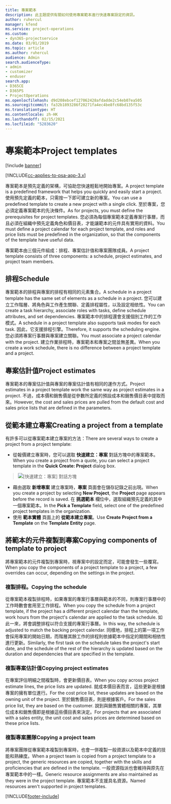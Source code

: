 ```yaml
---
title: 專案範本
description: 此主題提供有關如何使用專案範本進行快速專案設定的資訊。
author: ruhercul
manager: kfend
ms.service: project-operations
ms.custom:
- dyn365-projectservice
ms.date: 03/01/2019
ms.topic: article
ms.author: ruhercul
audience: Admin
search.audienceType:
- admin
- customizer
- enduser
search.app:
- D365CE
- D365PS
- ProjectOperations
ms.openlocfilehash: d9d208ebcef127062428afdadde2c54eb07ea505
ms.sourcegitcommit: fa32b1893286f20271fa4ec4be8fc68bd135f53c
ms.translationtype: HT
ms.contentlocale: zh-HK
ms.lasthandoff: 02/15/2021
ms.locfileid: "5283620"
---
```

# <a name="project-templates"></a><span data-ttu-id="ecd70-103">專案範本</span><span class="sxs-lookup"><span data-stu-id="ecd70-103">Project templates</span></span> 

[!include [banner](../includes/psa-now-project-operations.md)]

[!INCLUDE[cc-applies-to-psa-app-3.x](../includes/cc-applies-to-psa-app-3x.md)]

<span data-ttu-id="ecd70-104">專案範本是預先定義的架構，可協助您快速輕鬆地開始專案。</span><span class="sxs-lookup"><span data-stu-id="ecd70-104">A project template is a predefined framework that helps you quickly and easily start a project.</span></span> <span data-ttu-id="ecd70-105">使用預先定義的範本，只需按一下即可建立新的專案。</span><span class="sxs-lookup"><span data-stu-id="ecd70-105">You can use a predefined template to create a new project with a single click.</span></span> <span data-ttu-id="ecd70-106">至於專案，您必須定義專案範本的先決條件。</span><span class="sxs-lookup"><span data-stu-id="ecd70-106">As for projects, you must define the prerequisites for project templates.</span></span> <span data-ttu-id="ecd70-107">您必須為每個專案範本定義專案行事曆，而且必須在組織中預先定義角色和價目表，才能讓範本的元件具有實用的資料。</span><span class="sxs-lookup"><span data-stu-id="ecd70-107">You must define a project calendar for each project template, and roles and price lists must be predefined in the organization, so that the components of the template have useful data.</span></span>

<span data-ttu-id="ecd70-108">專案範本由三個元件組成：排程、專案估計值和專案團隊成員。</span><span class="sxs-lookup"><span data-stu-id="ecd70-108">A project template consists of three components: a schedule, project estimates, and project team members.</span></span>

## <a name="schedule"></a><span data-ttu-id="ecd70-109">排程</span><span class="sxs-lookup"><span data-stu-id="ecd70-109">Schedule</span></span>

<span data-ttu-id="ecd70-110">專案範本的排程與專案的排程有相同的元素集合。</span><span class="sxs-lookup"><span data-stu-id="ecd70-110">A schedule in a project template has the same set of elements as a schedule in a project.</span></span> <span data-ttu-id="ecd70-111">您可以建立工作階層、將角色與工作產生關聯、定義排程屬性，以及設定相依性。</span><span class="sxs-lookup"><span data-stu-id="ecd70-111">You can create a task hierarchy, associate roles with tasks, define schedule attributes, and set dependencies.</span></span> <span data-ttu-id="ecd70-112">專案範本中的排程還會支援個別工作的工作模式。</span><span class="sxs-lookup"><span data-stu-id="ecd70-112">A schedule in a project template also supports task modes for each task.</span></span> <span data-ttu-id="ecd70-113">因此，它支援排程引擎。</span><span class="sxs-lookup"><span data-stu-id="ecd70-113">Therefore, it supports the scheduling engine.</span></span> <span data-ttu-id="ecd70-114">您必須將專案行事曆與專案建立關聯。</span><span class="sxs-lookup"><span data-stu-id="ecd70-114">You must associate a project calendar with the project.</span></span> <span data-ttu-id="ecd70-115">建立作業排程時，專案範本和專案之間並無差異。</span><span class="sxs-lookup"><span data-stu-id="ecd70-115">When you create a work schedule, there is no difference between a project template and a project.</span></span>

## <a name="project-estimates"></a><span data-ttu-id="ecd70-116">專案估計值</span><span class="sxs-lookup"><span data-stu-id="ecd70-116">Project estimates</span></span>

<span data-ttu-id="ecd70-117">專案範本的專案估計值與專案的專案估計值有相同的運作方式。</span><span class="sxs-lookup"><span data-stu-id="ecd70-117">Project estimates in a project template work the same way as project estimates in a project.</span></span> <span data-ttu-id="ecd70-118">不過，成本價和銷售價是從參數所定義的預設成本和銷售價目表中提取而來。</span><span class="sxs-lookup"><span data-stu-id="ecd70-118">However, the cost and sales prices are pulled from the default cost and sales price lists that are defined in the parameters.</span></span>

## <a name="creating-a-project-from-a-template"></a><span data-ttu-id="ecd70-119">從範本建立專案</span><span class="sxs-lookup"><span data-stu-id="ecd70-119">Creating a project from a template</span></span>
 
<span data-ttu-id="ecd70-120">有許多可以從專案範本建立專案的方法：</span><span class="sxs-lookup"><span data-stu-id="ecd70-120">There are several ways to create a project from a project template:</span></span>

- <span data-ttu-id="ecd70-121">從報價建立專案時，您可以選取 **快速建立：專案** 對話方塊中的專案範本。</span><span class="sxs-lookup"><span data-stu-id="ecd70-121">When you create a project from a quote, you can select a project template in the **Quick Create: Project** dialog box.</span></span>

> ![[快速建立：專案] 對話方塊](media/project-11.png)

- <span data-ttu-id="ecd70-123">藉由選取 **新增專案** 建立專案時，**專案** 頁面會在儲存記錄之前出現。</span><span class="sxs-lookup"><span data-stu-id="ecd70-123">When you create a project by selecting **New Project**, the **Project** page appears before the record is saved.</span></span> <span data-ttu-id="ecd70-124">在 **挑選範本** 欄位中，選取組織預先定義的其中一個專案範本。</span><span class="sxs-lookup"><span data-stu-id="ecd70-124">In the **Pick a Template** field, select one of the predefined project templates in the organization.</span></span>
- <span data-ttu-id="ecd70-125">使用 **範本實體** 頁面上的 **從範本建立專案**。</span><span class="sxs-lookup"><span data-stu-id="ecd70-125">Use **Create Project from a Template** on the **Template Entity** page.</span></span>

## <a name="copying-components-of-template-to-project"></a><span data-ttu-id="ecd70-126">將範本的元件複製到專案</span><span class="sxs-lookup"><span data-stu-id="ecd70-126">Copying components of template to project</span></span>

<span data-ttu-id="ecd70-127">將專案範本的元件複製到專案時，視專案中的設定而定，可能會發生一些覆寫。</span><span class="sxs-lookup"><span data-stu-id="ecd70-127">When you copy the components of a project template to a project, a few overrides can occur, depending on the settings in the project.</span></span>

### <a name="copying-the-schedule"></a><span data-ttu-id="ecd70-128">複製排程。</span><span class="sxs-lookup"><span data-stu-id="ecd70-128">Copying the schedule</span></span>

<span data-ttu-id="ecd70-129">從專案範本複製排程時，如果專案的專案行事曆與範本的不同，則專案行事曆中的工作時數會套用至工作排程。</span><span class="sxs-lookup"><span data-stu-id="ecd70-129">When you copy the schedule from a project template, if the project has a different project calendar than the template, work hours from the project's calendar are applied to the task schedule.</span></span> <span data-ttu-id="ecd70-130">如此一來，將會調整排程以符合支援的專案行事曆。</span><span class="sxs-lookup"><span data-stu-id="ecd70-130">In this way, the schedule is adjusted to match the backing project calendar.</span></span> <span data-ttu-id="ecd70-131">同樣地，排程上的第一項工作會採用專案的開始日期，而階層其餘工作的排程則依據範本中指定的期間和相依性進行更新。</span><span class="sxs-lookup"><span data-stu-id="ecd70-131">Similarly, the first task on the schedule takes the project's start date, and the schedule of the rest of the hierarchy is updated based on the duration and dependencies that are specified in the template.</span></span> 

### <a name="copying-project-estimates"></a><span data-ttu-id="ecd70-132">複製專案估計值</span><span class="sxs-lookup"><span data-stu-id="ecd70-132">Copying project estimates</span></span> 

<span data-ttu-id="ecd70-133">在專案評估明細之間複製時，會更新價目表。</span><span class="sxs-lookup"><span data-stu-id="ecd70-133">When you copy across project estimate lines, the price lists are updated.</span></span> <span data-ttu-id="ecd70-134">就成本價目表而言，這些更新是根據專案的擁有單位進行。</span><span class="sxs-lookup"><span data-stu-id="ecd70-134">For the cost price list, these updates are based on the owning unit of the project.</span></span> <span data-ttu-id="ecd70-135">至於銷售價目表，則是根據客戶。</span><span class="sxs-lookup"><span data-stu-id="ecd70-135">For the sales price list, they are based on the customer.</span></span> <span data-ttu-id="ecd70-136">說到與銷售實體相關的專案，其單位成本和銷售價即是根據這些價目表來決定。</span><span class="sxs-lookup"><span data-stu-id="ecd70-136">For projects that are associated with a sales entity, the unit cost and sales prices are determined based on these price lists.</span></span>

### <a name="copying-a-project-team"></a><span data-ttu-id="ecd70-137">複製專案團隊</span><span class="sxs-lookup"><span data-stu-id="ecd70-137">Copying a project team</span></span>

<span data-ttu-id="ecd70-138">將專案團隊從專案範本複製到專案時，也會一併複製一般資源以及範本中定義的技能和熟練度。</span><span class="sxs-lookup"><span data-stu-id="ecd70-138">When a project team is copied from a project template to a project, the generic resources are copied, together with the skills and proficiencies that are defined in the template.</span></span> <span data-ttu-id="ecd70-139">一般資源指派也會維持與原先在專案範本中的一樣。</span><span class="sxs-lookup"><span data-stu-id="ecd70-139">Generic resource assignments are also maintained as they were in the project template.</span></span> <span data-ttu-id="ecd70-140">專案範本不支援具名資源。</span><span class="sxs-lookup"><span data-stu-id="ecd70-140">Named resources aren't supported in project templates.</span></span>


[!INCLUDE[footer-include](../includes/footer-banner.md)]